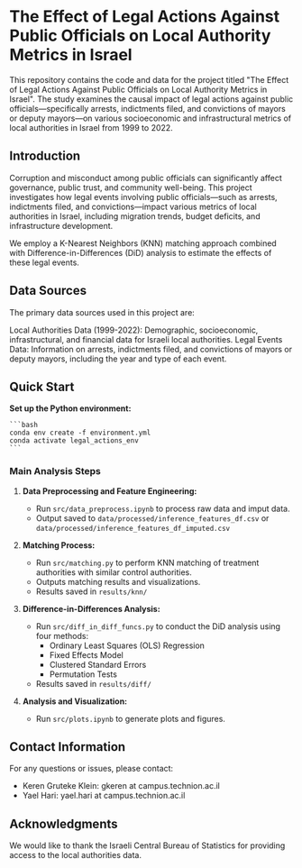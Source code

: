 # The Effect of Legal Actions Against Public Officials on Local Authority Metrics in Israel

This repository contains the code and data for the project titled "The Effect of Legal Actions Against Public Officials on Local Authority Metrics in Israel". The study examines the causal impact of legal actions against public officials—specifically arrests, indictments filed, and convictions of mayors or deputy mayors—on various socioeconomic and infrastructural metrics of local authorities in Israel from 1999 to 2022.

## Introduction
Corruption and misconduct among public officials can significantly affect governance, public trust, and community well-being. This project investigates how legal events involving public officials—such as arrests, indictments filed, and convictions—impact various metrics of local authorities in Israel, including migration trends, budget deficits, and infrastructure development.

We employ a K-Nearest Neighbors (KNN) matching approach combined with Difference-in-Differences (DiD) analysis to estimate the effects of these legal events.

## Data Sources
The primary data sources used in this project are:

Local Authorities Data (1999-2022): Demographic, socioeconomic, infrastructural, and financial data for Israeli local authorities.
Legal Events Data: Information on arrests, indictments filed, and convictions of mayors or deputy mayors, including the year and type of each event.

## Quick Start

**Set up the Python environment:**

    ```bash
    conda env create -f environment.yml
    conda activate legal_actions_env
    ```

### Main Analysis Steps

1. **Data Preprocessing and Feature Engineering:**

    - Run `src/data_preprocess.ipynb` to process raw data and imput data.
    - Output saved to `data/processed/inference_features_df.csv` or `data/processed/inference_features_df_imputed.csv`

2. **Matching Process:**

    - Run `src/matching.py` to perform KNN matching of treatment authorities with similar control authorities.
    - Outputs matching results and visualizations.
    - Results saved in `results/knn/`

3. **Difference-in-Differences Analysis:**

    - Run `src/diff_in_diff_funcs.py` to conduct the DiD analysis using four methods:
        - Ordinary Least Squares (OLS) Regression
        - Fixed Effects Model
        - Clustered Standard Errors
        - Permutation Tests
    - Results saved in `results/diff/`

4. **Analysis and Visualization:**

    - Run `src/plots.ipynb` to generate plots and figures.

## Contact Information

For any questions or issues, please contact:

- Keren Gruteke Klein: gkeren at campus.technion.ac.il
- Yael Hari: yael.hari at campus.technion.ac.il

## Acknowledgments
We would like to thank the Israeli Central Bureau of Statistics for providing access to the local authorities data. 